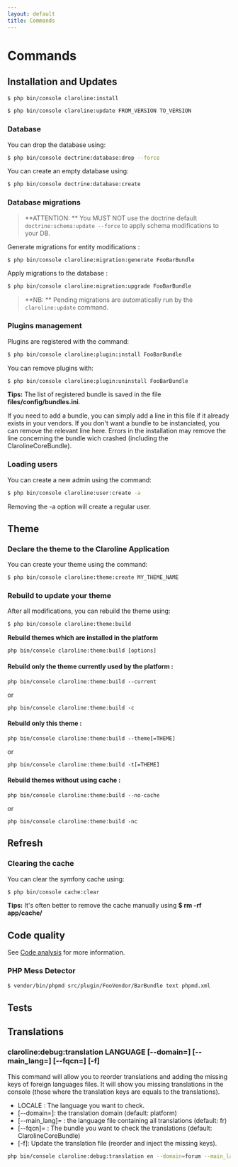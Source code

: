```yaml
---
layout: default
title: Commands
---
```


# Commands

## Installation and Updates

```sh
$ php bin/console claroline:install
```

```sh
$ php bin/console claroline:update FROM_VERSION TO_VERSION
```

### Database

You can drop the database using:

```sh
$ php bin/console doctrine:database:drop --force
```

You can create an empty database using:

```sh
$ php bin/console doctrine:database:create
```

### Database migrations

> **ATTENTION: ** You MUST NOT use the doctrine default `doctrine:schema:update --force` to apply 
> schema modifications to your DB.

Generate migrations for entity modifications :

```sh
$ php bin/console claroline:migration:generate FooBarBundle
```

Apply migrations to the database :

```sh
$ php bin/console claroline:migration:upgrade FooBarBundle
```

> **NB: ** Pending migrations are automatically run by the `claroline:update` command.


### Plugins management

Plugins are registered with the command:

```sh
$ php bin/console claroline:plugin:install FooBarBundle
```

You can remove plugins with:

```sh
$ php bin/console claroline:plugin:uninstall FooBarBundle
```

**Tips:** The list of registered bundle is saved in the file
**files/config/bundles.ini**.

If you need to add a bundle, you can simply add a line in this file if it
already exists in your vendors. If you don't want a bundle to be instanciated,
you can remove the relevant line here. Errors in the installation may remove the
line concerning the bundle wich crashed (including the ClarolineCoreBundle).

### Loading users

You can create a new admin using the command:

```sh
$ php bin/console claroline:user:create -a
```

Removing the -a option will create a regular user.

## Theme
### Declare the theme to the Claroline Application
You can create your theme using the command:
```sh
$ php bin/console claroline:theme:create MY_THEME_NAME
```

### Rebuild to update your theme
After all modifications, you can rebuild the theme using:
````sh
$ php bin/console claroline:theme:build
````

**Rebuild themes which are installed in the platform**

``php bin/console claroline:theme:build [options]``

#### Rebuild only the theme currently used by the platform :

``php bin/console claroline:theme:build --current``

or

``php bin/console claroline:theme:build -c``

#### Rebuild only this theme :

``php bin/console claroline:theme:build --theme[=THEME]``

or

``php bin/console claroline:theme:build -t[=THEME]``

#### Rebuild themes without using cache :

``php bin/console claroline:theme:build --no-cache``

or

``php bin/console claroline:theme:build -nc``


## Refresh

### Clearing the cache

You can clear the symfony cache using:

```sh
$ php bin/console cache:clear
```

**Tips:** It's often better to remove the cache manually using
**$ rm -rf app/cache/**


## Code quality

See [Code analysis](Claroline/sections/dev/code-analysis) for more information.

### PHP Mess Detector

```sh
$ vendor/bin/phpmd src/plugin/FooVendor/BarBundle text phpmd.xml
```

## Tests

## Translations

### claroline:debug:translation LANGUAGE [--domain=] [--main_lang=] [--fqcn=] [-f]

This command will allow you to reorder translations and adding the missing keys of foreign languages files. It will show you missing translations in the console (those where the translation keys are equals to the translations).

- LOCALE : The language you want to check.
- [--domain=]:  the translation domain (default: platform)
- [--main_lang]= : the language file containing all translations (default: fr)
- [--fqcn]= : The bundle you want to check the translations (default: ClarolineCoreBundle)
- [-f]: Update the translation file (reorder and inject the missing keys).

```sh
php bin/console claroline:debug:translation en --domain=forum --main_lang=fr --fqcn=ClarolineForumBundle -f`
```
